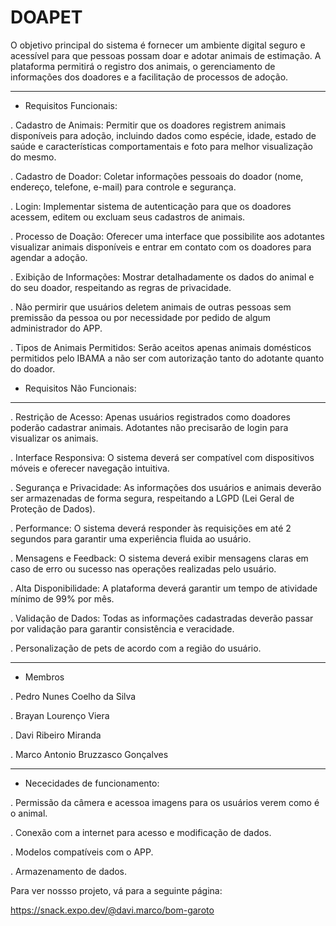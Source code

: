 # DOAPET
O objetivo principal do sistema é fornecer um ambiente digital seguro e acessível para que pessoas possam doar e adotar animais de estimação. A plataforma permitirá o registro dos animais, o gerenciamento de informações dos doadores e a facilitação de processos de adoção.
________________________________________________________________________________________________________________________________________________________________
- Requisitos Funcionais:

. Cadastro de Animais: Permitir que os doadores registrem animais disponíveis para adoção, incluindo dados como espécie, idade, estado de saúde e características comportamentais e foto para melhor visualização do mesmo.

. Cadastro de Doador: Coletar informações pessoais do doador (nome, endereço, telefone, e-mail) para controle e segurança.

. Login: Implementar sistema de autenticação para que os doadores acessem, editem ou excluam seus cadastros de animais.

. Processo de Doação: Oferecer uma interface que possibilite aos adotantes visualizar animais disponíveis e entrar em contato com os doadores para agendar a adoção.

. Exibição de Informações: Mostrar detalhadamente os dados do animal e do seu doador, respeitando as regras de privacidade.

. Não permirir que usuários deletem animais de outras pessoas sem premissão da pessoa ou por necessidade por pedido de algum administrador do APP.

. Tipos de Animais Permitidos: Serão aceitos apenas animais domésticos permitidos pelo IBAMA a não ser com autorização tanto do adotante quanto do doador.

- Requisitos Não Funcionais:
_________________________________________________________________________________________________________________________________________________________________
  
. Restrição de Acesso: Apenas usuários registrados como doadores poderão cadastrar animais. Adotantes não precisarão de login para visualizar os animais.

. Interface Responsiva: O sistema deverá ser compatível com dispositivos móveis e oferecer navegação intuitiva.

. Segurança e Privacidade: As informações dos usuários e animais deverão ser armazenadas de forma segura, respeitando a LGPD (Lei Geral de Proteção de Dados).

. Performance: O sistema deverá responder às requisições em até 2 segundos para garantir uma experiência fluida ao usuário.

. Mensagens e Feedback: O sistema deverá exibir mensagens claras em caso de erro ou sucesso nas operações realizadas pelo usuário.

. Alta Disponibilidade: A plataforma deverá garantir um tempo de atividade mínimo de 99% por mês.

. Validação de Dados: Todas as informações cadastradas deverão passar por validação para garantir consistência e veracidade.

. Personalização de pets de acordo com a região do usuário.
__________________________________________________________________________________________________________________________________________________________________
- Membros

. Pedro Nunes Coelho da Silva  

. Brayan Lourenço Viera

. Davi Ribeiro Miranda

. Marco Antonio Bruzzasco Gonçalves
__________________________________________________________________________________________________________________________________________________________________
- Nececidades de funcionamento:

. Permissão da câmera e acessoa imagens para os usuários verem como é o animal.

. Conexão com a internet para acesso e modificação de dados.

. Modelos compatíveis com o APP.

. Armazenamento de dados.

Para ver nossso projeto, vá para a seguinte página:

https://snack.expo.dev/@davi.marco/bom-garoto






 
